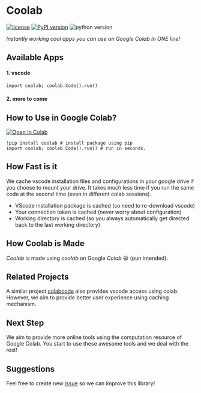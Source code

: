 # Coolab
[![license](https://img.shields.io/badge/license-MIT-blue.svg)](/LICENSE)
[![PyPI version](https://badge.fury.io/py/coolab.svg)](https://badge.fury.io/py/coolab)
![python version](https://img.shields.io/badge/python-3.6%2C3.7%2C3.8-blue?logo=python)

*Instantly working cool apps you can use on Google Colab In ONE line!*

## Available Apps

#### 1. vscode

```import coolab; coolab.Code().run()```

#### 2. more to come

## How to Use in Google Colab?


[![Open In Colab](https://colab.research.google.com/assets/colab-badge.svg)](https://colab.research.google.com/drive/1SyUpFRWQrgriUnJcLGMatDvxxKP9TU5r?usp=sharing)

```
!pip install coolab # install package using pip
import coolab; coolab.Code().run() # run in seconds.
```

## How Fast is it

We cache vscode installation files and configurations in your google drive if you choose to mount your drive. It takes much less time if you run the same code at the second time (even in different colab sessions).

* VScode installation package is cached (so need to re-download vscode)
* Your connection token is cached (never worry about configuration)
* Working directory is cached (so you always automatically get directed back to the last working directory)

## How Coolab is Made

*Coolab* is made using *coolab* on Google *Colab* :laughing: (pun intended).

## Related Projects

A similar project [colabcode](https://github.com/abhishekkrthakur/colabcode) also provides vscode access using colab. However, we aim to provide better user experience using caching mechanism.

## Next Step

We aim to provide more online tools using the computation resource of Google Colab. You start to use these awesome tools and we deal with the rest!

## Suggestions

Feel free to create new [issue](https://github.com/songlinhou/coolab/issues) so we can improve this library!

